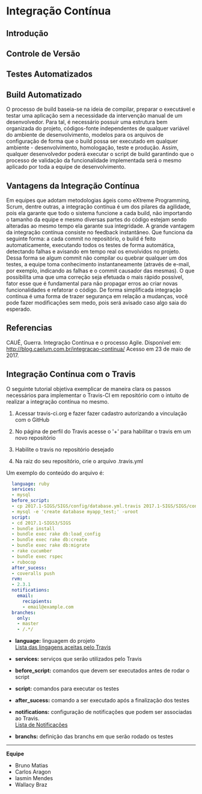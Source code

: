 # Integração Contínua

## Introdução

## Controle de Versão

## Testes Automatizados

## Build Automatizado

O processo de build baseia-se na ideia de compilar, preparar o executável e testar uma aplicação sem a necessidade da intervenção manual de um desenvolvedor. Para tal, é necessário possuir uma estrutura bem organizada do projeto, códigos-fonte independentes de qualquer variável do ambiente de desenvolvimento, modelos para os arquivos de configuração de forma que o build possa ser executado em qualquer ambiente -  desenvolvimento, homologação, teste e produção. Assim, qualquer desenvolvedor poderá executar o script de build garantindo que o processo de validação da funcionalidade implementada será o mesmo aplicado por toda a equipe de desenvolvimento.

## Vantagens da Integração Contínua

Em equipes que adotam metodologias ágeis como eXtreme Programming, Scrum, dentre outras, a integração contínua é um dos pilares da agilidade, pois ela garante que todo o sistema funcione a cada build, não importando o tamanho da equipe e mesmo diversas partes do código estejam sendo alteradas ao mesmo tempo ela garante sua integridade. 
A grande vantagem da integração contínua consiste no feedback instantâneo. Que funciona da seguinte forma: a cada commit no repositório, o build é feito automaticamente, executando todos os testes de forma automática, detectando falhas e avisando em tempo real os envolvidos no projeto. Dessa forma se algum commit não compilar ou quebrar qualquer um dos testes, a equipe toma conhecimento instantaneamente (através de e-mail, por exemplo, indicando as falhas e o commit causador das mesmas). O que possibilita uma que uma correção seja efetuada o mais rápido possível, fator esse que é fundamental para não propagar erros ao criar novas funcionalidades e refatorar o código.
De forma simplificada integração contínua é uma forma de trazer segurança em relação a mudanças, você pode fazer modificações sem medo, pois será avisado caso algo saia do esperado.

## Referencias

CAUÊ, Guerra. Integração Contínua e o processo Agile. Disponível em:
<http://blog.caelum.com.br/integracao-continua/>
Acesso em 23 de maio de 2017.

## Integração Contínua com o Travis

O seguinte tutorial objetiva exemplicar de maneira clara os passos necessários para implementar o Travis-CI em repositório com o intuito de realizar a integração contínua no mesmo.

1. Acessar travis-ci.org e fazer fazer cadastro autorizando a vinculação com o GitHub

2. No página de perfil do Travis acesse o '+' para habilitar o travis em um novo repositório

3. Habilite o travis no repositório desejado

4. Na raiz do seu repositório, crie o arquivo .travis.yml

Um exemplo do conteúdo do arquivo é:

```yml
  language: ruby
  services:
  - mysql
  before_script:
  - cp 2017.1-SIGS/SIGS/config/database.yml.travis 2017.1-SIGS/SIGS/config/database.yml
  - mysql -e 'create database myapp_test;' -uroot
  script:
  - cd 2017.1-SIGS3/SIGS
  - bundle install
  - bundle exec rake db:load_config
  - bundle exec rake db:create
  - bundle exec rake db:migrate
  - rake cucumber
  - bundle exec rspec
  - rubocop
  after_sucess:
  - coveralls push
  rvm:
  - 2.3.1
  notifications:
    email:
      recipients:
      - email@example.com
  branches:
    only:
    - master
    - /.*/
```

* **language:** linguagem do projeto<br>[Lista das lingagens aceitas pelo Travis](https://docs.travis-ci.com/user/languages)
* **services:** serviços que serão utilizados pelo Travis

* **before_script:** comandos que devem ser executados antes de rodar o script

* **script:** comandos para executar os testes

* **after_sucess:** comando a ser executado após a finalização dos testes

* **notifications:** configuração de notificações que podem ser associadas ao Travis.<br>[Lista de Notificações](https://docs.travis-ci.com/user/notifications/)

* **branchs:** definição das branchs em que serão rodado os testes


----
**Equipe**
  * Bruno Matias
  * Carlos Aragon
  * Iasmin Mendes
  * Wallacy Braz
